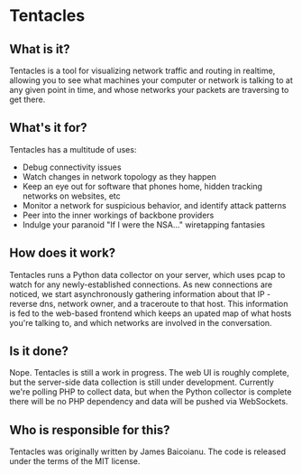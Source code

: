 Tentacles
=========

What is it?
-----------
Tentacles is a tool for visualizing network traffic and routing in realtime, allowing you to see what machines your computer or network is talking to at any given point in time, and whose networks your packets are traversing to get there.

What's it for?
--------------
Tentacles has a multitude of uses:
 * Debug connectivity issues
 * Watch changes in network topology as they happen
 * Keep an eye out for software that phones home, hidden tracking networks on websites, etc
 * Monitor a network for suspicious behavior, and identify attack patterns
 * Peer into the inner workings of backbone providers
 * Indulge your paranoid "If I were the NSA..." wiretapping fantasies

How does it work?
-----------------
Tentacles runs a Python data collector on your server, which uses pcap to watch for any newly-established connections.  As new connections are noticed, we start asynchronously gathering information about that IP - reverse dns, network owner, and a traceroute to that host.  This information is fed to the web-based frontend which keeps an upated map of what hosts you're talking to, and which networks are involved in the conversation.

Is it done?
-----------
Nope.  Tentacles is still a work in progress.  The web UI is roughly complete, but the server-side data collection is still under development.  Currently we're polling PHP to collect data, but when the Python collector is complete there will be no PHP dependency and data will be pushed via WebSockets.

Who is responsible for this?
----------------------------
Tentacles was originally written by James Baicoianu.  The code is released under the terms of the MIT license.
